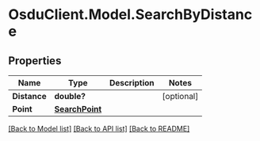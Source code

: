 # OsduClient.Model.SearchByDistance
## Properties

Name | Type | Description | Notes
------------ | ------------- | ------------- | -------------
**Distance** | **double?** |  | [optional] 
**Point** | [**SearchPoint**](SearchPoint.md) |  | 

[[Back to Model list]](../README.md#documentation-for-models) [[Back to API list]](../README.md#documentation-for-api-endpoints) [[Back to README]](../README.md)


